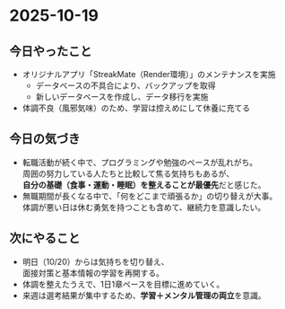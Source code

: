 # 2025-10-19

## 今日やったこと
- オリジナルアプリ「StreakMate（Render環境）」のメンテナンスを実施  
  - データベースの不具合により、バックアップを取得  
  - 新しいデータベースを作成し、データ移行を実施  
- 体調不良（風邪気味）のため、学習は控えめにして休養に充てる  

## 今日の気づき
- 転職活動が続く中で、プログラミングや勉強のペースが乱れがち。  
  周囲の努力している人たちと比較して焦る気持ちもあるが、  
  **自分の基礎（食事・運動・睡眠）を整えることが最優先**だと感じた。  
- 無職期間が長くなる中で、「何をどこまで頑張るか」の切り替えが大事。  
  体調が悪い日は休む勇気を持つことも含めて、継続力を意識したい。  

## 次にやること
- 明日（10/20）からは気持ちを切り替え、  
  面接対策と基本情報の学習を再開する。  
- 体調を整えたうえで、1日1章ペースを目標に進めていく。  
- 来週は選考結果が集中するため、**学習＋メンタル管理の両立**を意識。
